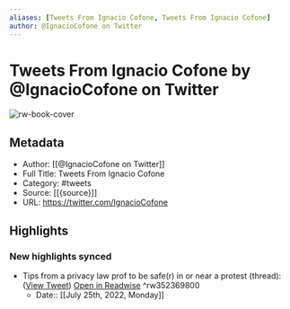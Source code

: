 ```yaml
---
aliases: [Tweets From Ignacio Cofone, Tweets From Ignacio Cofone]
author: @IgnacioCofone on Twitter
---
```

# Tweets From Ignacio Cofone by @IgnacioCofone on Twitter

![rw-book-cover](https://pbs.twimg.com/profile_images/1440773438885425160/wZEOtsj8.jpg)

## Metadata
- Author: [[@IgnacioCofone on Twitter]]
- Full Title: Tweets From Ignacio Cofone
- Category: #tweets
- Source: [[{source}]]
- URL: https://twitter.com/IgnacioCofone

## Highlights
### New highlights synced
- Tips from a privacy law prof to be safe(r) in or near a protest (thread): ([View Tweet](https://twitter.com/IgnacioCofone/status/1267948299362938881)) [Open in Readwise](https://readwise.io/open/352369800) ^rw352369800
    - Date:: [[July 25th, 2022, Monday]]
